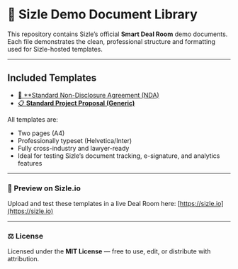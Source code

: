 # 📄 Sizle Demo Document Library

This repository contains Sizle’s official **Smart Deal Room** demo documents.
Each file demonstrates the clean, professional structure and formatting used for Sizle-hosted templates.

---

## Included Templates
- [📝 **Standard Non-Disclosure Agreement (NDA)](https://dashboard.sizle.io/p/bd5b081d4)
- [📋 **Standard Project Proposal (Generic)**](https://dashboard.sizle.io/p/fa18cb142)

All templates are:
- Two pages (A4)
- Professionally typeset (Helvetica/Inter)
- Fully cross-industry and lawyer-ready
- Ideal for testing Sizle’s document tracking, e-signature, and analytics features

---

### 🔗 Preview on Sizle.io
Upload and test these templates in a live Deal Room here:
[https://sizle.io](https://sizle.io)

---

### ⚖️ License
Licensed under the **MIT License** — free to use, edit, or distribute with attribution.
